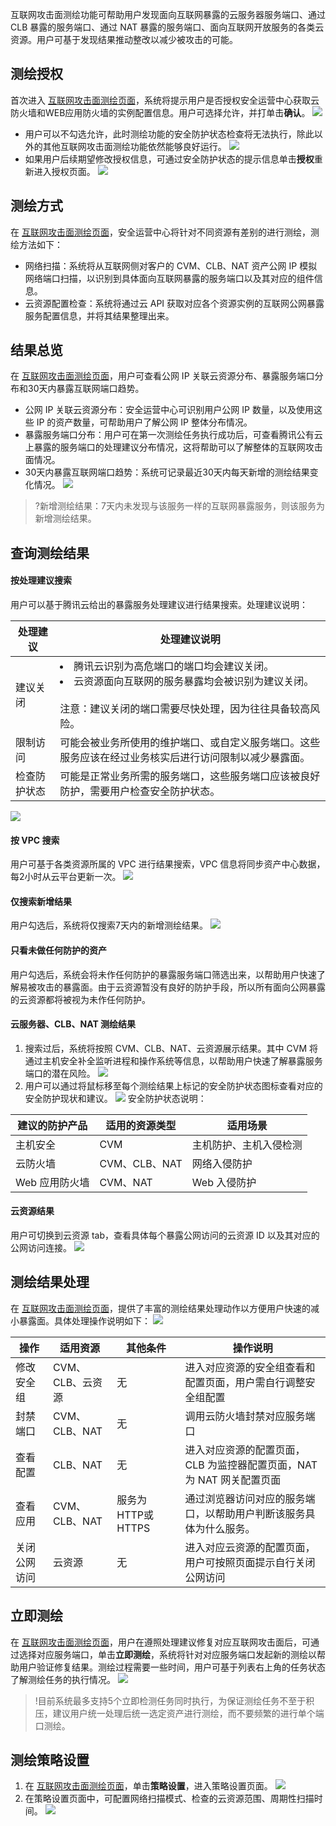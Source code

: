互联网攻击面测绘功能可帮助用户发现面向互联网暴露的云服务器服务端口、通过 CLB 暴露的服务端口、通过 NAT 暴露的服务端口、面向互联网开放服务的各类云资源。用户可基于发现结果推动整改以减少被攻击的可能。

## 测绘授权
首次进入 [互联网攻击面测绘页面](https://console.cloud.tencent.com/ssav2/assetmap)，系统将提示用户是否授权安全运营中心获取云防火墙和WEB应用防火墙的实例配置信息。用户可选择允许，并打单击**确认**。
![](https://qcloudimg.tencent-cloud.cn/raw/508f53eca9f05e82a5b6af754c34b624.png)
 - 用户可以不勾选允许，此时测绘功能的安全防护状态检查将无法执行，除此以外的其他互联网攻击面测绘功能依然能够良好运行。
 ![](https://qcloudimg.tencent-cloud.cn/raw/ef78cecebe7ad06f6cb526dad48f6e62.png)
 - 如果用户后续期望修改授权信息，可通过安全防护状态的提示信息单击**授权**重新进入授权页面。
 ![](https://qcloudimg.tencent-cloud.cn/raw/dafd0201bec8956d174e2ceee1c71dcd.png)
 
##  测绘方式
在 [互联网攻击面测绘页面](https://console.cloud.tencent.com/ssav2/assetmap)，安全运营中心将针对不同资源有差别的进行测绘，测绘方法如下：
- 网络扫描：系统将从互联网侧对客户的 CVM、CLB、NAT 资产公网 IP 模拟网络端口扫描，以识别到具体面向互联网暴露的服务端口以及其对应的组件信息。
- 云资源配置检查：系统将通过云 API 获取对应各个资源实例的互联网公网暴露服务配置信息，并将其结果整理出来。

## 结果总览
在 [互联网攻击面测绘页面](https://console.cloud.tencent.com/ssav2/assetmap)，用户可查看公网 IP 关联云资源分布、暴露服务端口分布和30天内暴露互联网端口趋势。
 - 公网 IP 关联云资源分布：安全运营中心可识别用户公网 IP 数量，以及使用这些 IP 的资产数量，可帮助用户了解公网 IP 整体分布情况。
 - 暴露服务端口分布：用户可在第一次测绘任务执行成功后，可查看腾讯公有云上暴露的服务端口的处理建议分布情况，这将帮助可以了解整体的互联网攻击面情况。
 - 30天内暴露互联网端口趋势：系统可记录最近30天内每天新增的测绘结果变化情况。
![](https://qcloudimg.tencent-cloud.cn/raw/af16e3975f21c2d5126f010e2f3713d9.png)
>?新增测绘结果：7天内未发现与该服务一样的互联网暴露服务，则该服务为新增测绘结果。

## 查询测绘结果
#### 按处理建议搜索
用户可以基于腾讯云给出的暴露服务处理建议进行结果搜索。处理建议说明：

| 处理建议     | 处理建议说明                                                 |
| ------------ | ------------------------------------------------------------ |
| 建议关闭     | <li>腾讯云识别为高危端口的端口均会建议关闭。  </li>  <li>云资源面向互联网的服务暴露均会被识别为建议关闭。 </li> <br>注意：建议关闭的端口需要尽快处理，因为往往具备较高风险。 |
| 限制访问     | 可能会被业务所使用的维护端口、或自定义服务端口。这些服务应该在经过业务核实后进行访问限制以减少暴露面。 |
| 检查防护状态 | 可能是正常业务所需的服务端口，这些服务端口应该被良好防护，需要用户检查安全防护状态。 |

![](https://qcloudimg.tencent-cloud.cn/raw/70f6e191fff80337a911a5dd381468e5.png)

#### 按 VPC 搜索
用户可基于各类资源所属的 VPC 进行结果搜索，VPC 信息将同步资产中心数据，每2小时从云平台更新一次。
![](https://qcloudimg.tencent-cloud.cn/raw/fa254b7372bf2d9a941237f50530cb22.png)

#### 仅搜索新增结果
用户勾选后，系统将仅搜索7天内的新增测绘结果。
![](https://qcloudimg.tencent-cloud.cn/raw/b79d386da47ca72cbc22cf86666fdeb3.png)

#### 只看未做任何防护的资产
用户勾选后，系统会将未作任何防护的暴露服务端口筛选出来，以帮助用户快速了解易被攻击的暴露面。由于云资源暂没有良好的防护手段，所以所有面向公网暴露的云资源都将被视为未作任何防护。

#### 云服务器、CLB、NAT 测绘结果
1. 搜索过后，系统将按照 CVM、CLB、NAT、云资源展示结果。其中 CVM 将通过主机安全补全监听进程和操作系统等信息，以帮助用户快速了解暴露服务端口的潜在风险。
![](https://qcloudimg.tencent-cloud.cn/raw/69f337002c72985dc2fc104a1aab94b2.png)
2. 用户可以通过将鼠标移至每个测绘结果上标记的安全防护状态图标查看对应的安全防护现状和建议。
![](https://qcloudimg.tencent-cloud.cn/raw/ed1b9d402cfb052b974134f26e57b50e.png)
安全防护状态说明：

| 建议的防护产品 | 适用的资源类型 | 适用场景               |
| -------------- | -------------- | ---------------------- |
| 主机安全       | CVM            | 主机防护、主机入侵检测 |
| 云防火墙       | CVM、CLB、NAT  | 网络入侵防护           |
| Web 应用防火墙 | CVM、NAT       | Web 入侵防护           |

#### 云资源结果
用户可切换到云资源 tab，查看具体每个暴露公网访问的云资源 ID 以及其对应的公网访问连接。
![](https://qcloudimg.tencent-cloud.cn/raw/c3e3a1b8c45f5547eb8a5778853d164a.png)

## 测绘结果处理
在 [互联网攻击面测绘页面](https://console.cloud.tencent.com/ssav2/assetmap)，提供了丰富的测绘结果处理动作以方便用户快速的减小暴露面。具体处理操作说明如下：
![](https://qcloudimg.tencent-cloud.cn/raw/1f5e81a53a63b64b305033b8824e8ec0.png)

| 操作         | 适用资源         | 其他条件            | 操作说明                                                     |
| ------------ | ---------------- | ------------------- | ------------------------------------------------------------ |
| 修改安全组   | CVM、CLB、云资源 | 无                  | 进入对应资源的安全组查看和配置页面，用户需自行调整安全组配置 |
| 封禁端口     | CVM、CLB、NAT    | 无                  | 调用云防火墙封禁对应服务端口                                 |
| 查看配置     | CLB、NAT         | 无                  | 进入对应资源的配置页面，CLB 为监控器配置页面，NAT 为 NAT 网关配置页面 |
| 查看应用     | CVM、CLB、NAT    | 服务为 HTTP或 HTTPS | 通过浏览器访问对应的服务端口，以帮助用户判断该服务具体为什么服务。 |
| 关闭公网访问 | 云资源           | 无                  | 进入对应云资源的配置页面，用户可按照页面提示自行关闭公网访问 |

## 立即测绘
在 [互联网攻击面测绘页面](https://console.cloud.tencent.com/ssav2/assetmap)，用户在遵照处理建议修复对应互联网攻击面后，可通过选择对应服务端口，单击**立即测绘**，系统将针对对应服务端口发起新的测绘以帮助用户验证修复结果。测绘过程需要一些时间，用户可基于列表右上角的任务状态了解测绘任务的执行情况。
![](https://qcloudimg.tencent-cloud.cn/raw/ce9eedf40875de9814af501002ae1e25.png)
>!目前系统最多支持5个立即检测任务同时执行，为保证测绘任务不至于积压，建议用户统一处理后统一选定资产进行测绘，而不要频繁的进行单个端口测绘。
>

## 测绘策略设置
1. 在 [互联网攻击面测绘页面](https://console.cloud.tencent.com/ssav2/assetmap)，单击**策略设置**，进入策略设置页面。
![](https://qcloudimg.tencent-cloud.cn/raw/c7047e42c0b95e52e789adfbfd3e72a4.png)
2. 在策略设置页面中，可配置网络扫描模式、检查的云资源范围、周期性扫描时间。
![](https://qcloudimg.tencent-cloud.cn/raw/1d4bd6d382052561d5b12d8bf70ce1d9.png)



